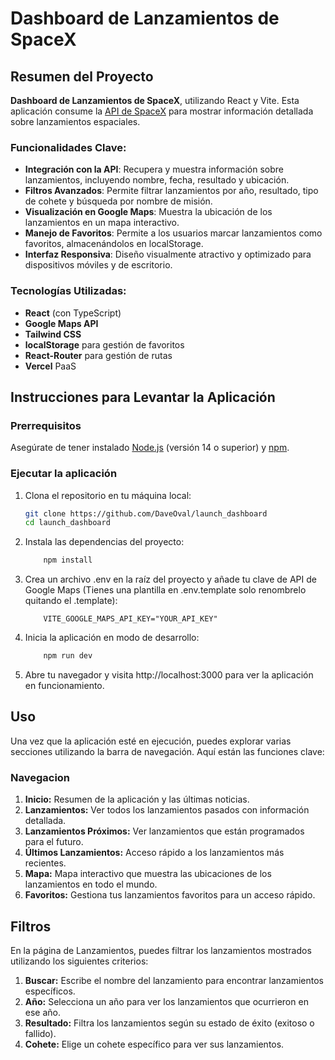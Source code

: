 # Dashboard de Lanzamientos de SpaceX


## Resumen del Proyecto
 **Dashboard de Lanzamientos de SpaceX**, utilizando React y Vite. Esta aplicación consume la [API de SpaceX](https://api.spacexdata.com/v4/launches) para mostrar información detallada sobre lanzamientos espaciales.

### Funcionalidades Clave:
- **Integración con la API**: Recupera y muestra información sobre lanzamientos, incluyendo nombre, fecha, resultado y ubicación.
- **Filtros Avanzados**: Permite filtrar lanzamientos por año, resultado, tipo de cohete y búsqueda por nombre de misión.
- **Visualización en Google Maps**: Muestra la ubicación de los lanzamientos en un mapa interactivo.
- **Manejo de Favoritos**: Permite a los usuarios marcar lanzamientos como favoritos, almacenándolos en localStorage.
- **Interfaz Responsiva**: Diseño visualmente atractivo y optimizado para dispositivos móviles y de escritorio.

### Tecnologías Utilizadas:
- **React** (con TypeScript)
- **Google Maps API**
- **Tailwind CSS**
- **localStorage** para gestión de favoritos
- **React-Router** para gestión de rutas
- **Vercel** PaaS

## Instrucciones para Levantar la Aplicación

### Prerrequisitos
Asegúrate de tener instalado [Node.js](https://nodejs.org/) (versión 14 o superior) y [npm](https://www.npmjs.com/get-npm).

### Ejecutar la aplicación
1. Clona el repositorio en tu máquina local:
   ```bash
   git clone https://github.com/DaveOval/launch_dashboard
   cd launch_dashboard
   ```
2. Instala las dependencias del proyecto:
    ```bash
        npm install
    ```

3. Crea un archivo .env en la raíz del proyecto y añade tu clave de API de Google Maps (Tienes una plantilla en .env.template solo renombrelo quitando el .template):
    ```plaintext
        VITE_GOOGLE_MAPS_API_KEY="YOUR_API_KEY"
    ```
4. Inicia la aplicación en modo de desarrollo:
    ```bash
        npm run dev
    ```

5. Abre tu navegador y visita http://localhost:3000 para ver la aplicación en funcionamiento.



## Uso

Una vez que la aplicación esté en ejecución, puedes explorar varias secciones utilizando la barra de navegación. Aquí están las funciones clave:

### Navegacion

1. **Inicio:** Resumen de la aplicación y las últimas noticias.
2. **Lanzamientos:** Ver todos los lanzamientos pasados con información detallada.
3. **Lanzamientos Próximos:** Ver lanzamientos que están programados para el futuro.
4. **Últimos Lanzamientos:** Acceso rápido a los lanzamientos más recientes.
5. **Mapa:** Mapa interactivo que muestra las ubicaciones de los lanzamientos en todo el mundo.
6. **Favoritos:** Gestiona tus lanzamientos favoritos para un acceso rápido.

## Filtros
En la página de Lanzamientos, puedes filtrar los lanzamientos mostrados utilizando los siguientes criterios:

1. **Buscar:** Escribe el nombre del lanzamiento para encontrar lanzamientos específicos.
2. **Año:** Selecciona un año para ver los lanzamientos que ocurrieron en ese año.
3. **Resultado:** Filtra los lanzamientos según su estado de éxito (exitoso o fallido).
4. **Cohete:** Elige un cohete específico para ver sus lanzamientos.




